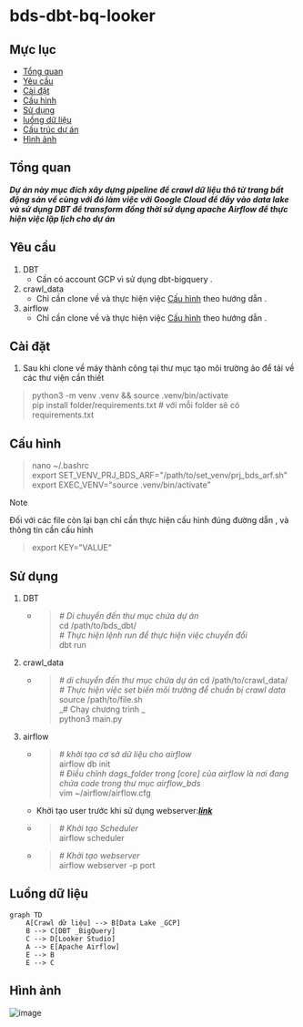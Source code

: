 # bds-dbt-bq-looker


## Mực lục 
- [Tổng quan](#tổng-quan)
- [Yêu cầu](#yêu-cầu)
- [Cài đặt](#cài-đặt)
- [Cấu hình](#cấu-hình)
- [Sử dụng](#sử-dụng)
- [luồng dữ liệu](#luồng-dữ-liệu)
- [Cấu trúc dự án](#cấu-trúc-dự-án)
- [Hình ảnh](#hình-ảnh)

## Tổng quan
***Dự án này mục đích xây dựng pipeline để crawl dữ liệu thô từ trang bất động sản về cùng với đó làm việc với Google Cloud để đẩy vào data lake và sử dụng DBT để transform đồng thời sử dụng apache Airflow để thực hiện việc lặp lịch cho dự án***

## Yêu cầu
1. DBT
   - Cần có account GCP vì sử dụng dbt-bigquery .
2. crawl_data
   - Chỉ cần clone về và thực hiện việc [Cấu hình](#cấu-hình) theo hướng dẫn .
3. airflow
   - Chỉ cần clone về và thực hiện việc [Cấu hình](#cấu-hình) theo hướng dẫn .

## Cài đặt
1. Sau khi clone về máy thành công tại thư mục tạo môi trường ảo để tải về các thư viện cần thiết
> python3 -m venv .venv && source .venv/bin/activate  
> pip install folder/requirements.txt # với mỗi folder sẽ có requirements.txt

## Cấu hình
> nano ~/.bashrc  
> export SET_VENV_PRJ_BDS_ARF="/path/to/set_venv/prj_bds_arf.sh"  
> export EXEC_VENV="source .venv/bin/activate"

> [!NOTE]
> Đối với các file còn lại bạn chỉ cần thực hiện cấu hình đúng đường dẫn , và thông tin cần cấu hình
> > export KEY="VALUE"

## Sử dụng 
1. DBT
   - > _# Di chuyển đến thư mục chứa dự án_  
     > cd /path/to/bds_dbt/  
     > _# Thực hiện lệnh run để thực hiện việc chuyển đổi_  
     > dbt run  
2. crawl_data
   - > _# di chuyển đến thư mục chứa dự án_
     > cd /path/to/crawl_data/  
     > _# Thực hiện việc set biến môi trường để chuẩn bị crawl data_  
     > source /path/to/file.sh  
     > _# Chạy chương trình _  
     > python3 main.py  
3. airflow
   - > _# khởi tạo cơ sở dữ liệu cho airflow_  
     > airflow db init  
     > _# Điều chỉnh dags_folder trong [core] của airflow là nơi đang chứa code trong thư mục airflow_bds_  
     > vim ~/airflow/airflow.cfg  
   - Khởi tạo user trước khi sử dụng webserver:**_[link](https://airflow.apache.org/docs/apache-airflow/2.0.2/security/webserver.html)_**
   - > _# Khởi tạo Scheduler_  
     > airflow scheduler
   - > _# Khởi tạo webserver_  
     > airflow webserver -p port

## Luồng dữ liệu  
```mermaid
graph TD
    A[Crawl dữ liệu] --> B[Data Lake _GCP]
    B --> C[DBT _BigQuery]
    C --> D[Looker Studio]
    A --> E[Apache Airflow]
    E --> B
    E --> C
```

## Hình ảnh
![image](https://github.com/user-attachments/assets/a7cfafad-cd25-4780-87db-8efe7a41326b)


